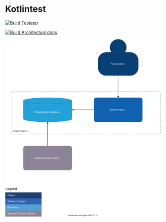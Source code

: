 # Kotlintest

[![Build Testapp](https://github.com/jankb/kotlintest/actions/workflows/build.yaml/badge.svg)](https://github.com/jankb/kotlintest/actions/workflows/build.yaml)

[![Build Architectual docs](https://github.com/jankb/kotlintest/actions/workflows/build_arch_docs.yaml/badge.svg)](https://github.com/jankb/kotlintest/actions/workflows/build_arch_docs.yaml)

![Level 1](https://github.com/jankb/kotlintest/blob/main/docs/drawio-assets/designtest-Context-Level.svg)
